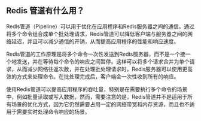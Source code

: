 ## Redis 管道有什么用？

Redis管道（Pipeline）可以用于优化在应用程序和Redis服务器之间的通信。通过将多个命令组合成单个批处理请求，Redis管道可以降低客户端与服务器之间的网络延迟，并且可以减少通信的开销，从而提高应用程序的性能和响应速度。

Redis管道的工作原理是将多个命令一次性发送到Redis服务器，而不是一个接一个地发送，并在等待每个命令的响应之间暂停。这样可以将多个请求合并为单个请求，从而减少网络往返次数，并在处理批处理请求时，Redis服务器可以使用更高效的方式来处理命令。在批处理完成后，客户端会一次性收到所有的响应。

使用Redis管道可以提高应用程序的吞吐量，特别是在需要执行多个命令的场景中，例如批量读取或写入数据。然而，需要注意的是，Redis管道并不是适用于所有场景的优化方式，因为它仍然需要占用一定的网络带宽和内存资源，而且也不适用于需要实时处理命令响应的场景。
